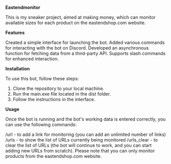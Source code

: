 **Eastendmonitor**

This is my sneaker project, aimed at making money, which can monitor available sizes for each product on the eastendshop.com website.

**Features**

Created a simple interface for launching the bot.
Added various commands for interacting with the bot on Discord.
Developed an asynchronous function for fetching data from a third-party API.
Supports slash commands for enhanced interaction.

**Installation**

To use this bot, follow these steps:

1. Clone the repository to your local machine.
2. Run the main.exe file located in the dist folder.
3. Follow the instructions in the interface.

**Usage**

Once the bot is running and the bot's working data is entered correctly, you can use the following commands:

/url - to add a link for monitoring (you can add an unlimited number of links)
/urls - to show the list of URLs currently being monitored
/urls_clear - to clear the list of URLs (the bot will continue to work, and you can start adding new URLs from scratch).
Please note that you can only monitor products from the eastendshop.com website.
